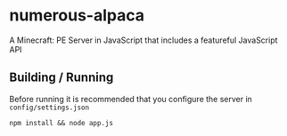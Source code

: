 numerous-alpaca
===============

A Minecraft: PE Server in JavaScript that includes a featureful JavaScript API

## Building / Running
Before running it is recommended that you configure the server in `config/settings.json`

    npm install && node app.js
